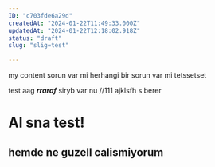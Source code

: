 ```yaml
---
ID: "c703fde6a29d"
createdAt: "2024-01-22T11:49:33.000Z"
updatedAt: "2024-01-22T12:18:02.918Z"
status: "draft"
slug: "slig=test"

---
```

my content sorun var mi herhangi bir sorun var mi tetssetset

test aag ***rraraf*** siryb var nu //111 ajklsfh s berer

# Al sna test!
## hemde ne guzell calismiyorum

